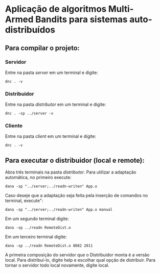 # Aplicação de algoritmos Multi-Armed Bandits para sistemas auto-distribuídos 

## Para compilar o projeto:

### Servidor

Entre na pasta _server_ em um terminal e digite:

```
dnc . -v
```

### Distribuidor

Entre na pasta _distributor_ em um terminal e digite:

```
dnc . -sp ../server -v
```

### Cliente

Entre na pasta _client_ em um terminal e digite:

```
dnc . -v
```

## Para executar o distribuidor (local e remote):

Abra três terminais na pasta _distributor_. Para utilizar a adaptação automática, no primeiro execute:

```
dana -sp "../server;../readn-writen" App.o
```
Caso deseje que a adaptação seja feita pela inserção de comandos no terminal, execute":
```
dana -sp "../server;../readn-writen" App.o manual
```

Em um segundo terminal digite:

```
dana -sp ../readn RemoteDist.o
```

Em um terceiro terminal digite:

```
dana -sp ../readn RemoteDist.o 8082 2011
```

A primeira composição do servidor que o Distribuidor monta é a versão local. Para distribuí-lo, digite help e escolhar qual opção de distribuir. Para tornar o servidor todo local novamente, digite local.
